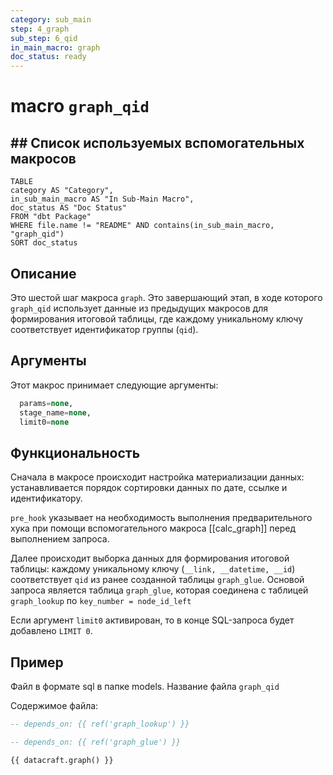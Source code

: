 ```yaml
---
category: sub_main
step: 4_graph
sub_step: 6_qid
in_main_macro: graph
doc_status: ready
---
```

# macro `graph_qid`

## ## Список используемых вспомогательных макросов

```dataview
TABLE 
category AS "Category", 
in_sub_main_macro AS "In Sub-Main Macro",
doc_status AS "Doc Status"
FROM "dbt Package"
WHERE file.name != "README" AND contains(in_sub_main_macro, "graph_qid")
SORT doc_status
```
## Описание

Это шестой шаг макроса `graph`. Это завершающий этап, в ходе которого `graph_qid` использует данные из предыдущих макросов для формирования итоговой таблицы, где каждому уникальному ключу соответствует идентификатор группы (`qid`).

## Аргументы

Этот макрос принимает следующие аргументы:
```sql
  params=none,
  stage_name=none,
  limit0=none
```
## Функциональность

Сначала в макросе происходит настройка материализации данных: устанавливается порядок сортировки данных по дате, ссылке и идентификатору.

`pre_hook` указывает на необходимость выполнения предварительного хука при помощи вспомогательного макроса [[calc_graph]] перед выполнением запроса.

Далее происходит выборка данных для формирования итоговой таблицы: каждому уникальному ключу (`__link, __datetime, __id`) соответствует `qid` из ранее созданной таблицы `graph_glue`. Основой запроса является таблица `graph_glue`, которая соединена с таблицей `graph_lookup` по `key_number = node_id_left`

Если аргумент `limit0` активирован, то в конце SQL-запроса будет добавлено `LIMIT 0`.
## Пример

Файл в формате sql в папке models. Название файла `graph_qid`

Содержимое файла:
```sql
-- depends_on: {{ ref('graph_lookup') }}

-- depends_on: {{ ref('graph_glue') }}

{{ datacraft.graph() }}
```

